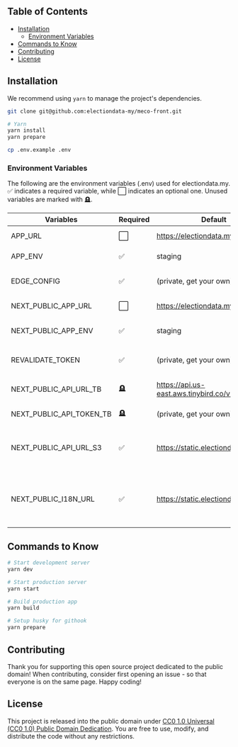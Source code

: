 ## Table of Contents

- [Installation](#installation)
  - [Environment Variables](#environment-variables)
- [Commands to Know](#commands-to-know)
- [Contributing](#contributing)
- [License](#license)

## Installation

We recommend using `yarn` to manage the project's dependencies.

```sh
git clone git@github.com:electiondata-my/meco-front.git

# Yarn
yarn install
yarn prepare

cp .env.example .env
```

### Environment Variables

The following are the environment variables (.env) used for electiondata.my. ✅ indicates a required variable, while ⬜️ indicates an optional one. Unused variables are marked with 🪦.

| Variables                       | Required | Default                             | Description                                     |
| ------------------------------- | -------- | ----------------------------------- | ----------------------------------------------- |
| APP_URL                         | ⬜️       | https://electiondata.my             | Base app domain                                 |
| APP_ENV                         | ✅       | staging                             | Application environment                         |
| EDGE_CONFIG                     | ✅       | (private, get your own)            | Edge configuration settings                     |
| NEXT_PUBLIC_APP_URL            | ⬜️       | https://electiondata.my             | Public app domain                              |
| NEXT_PUBLIC_APP_ENV            | ✅       | staging                             | Public application environment                  |
| REVALIDATE_TOKEN               | ✅       | (private, get your own)            | Token for revalidating cache                    |
| NEXT_PUBLIC_API_URL_TB         | 🪦       | https://api.us-east.aws.tinybird.co/v0/pipes | Tinybird API endpoint; not used for now |
| NEXT_PUBLIC_API_TOKEN_TB       | 🪦       |  (private, get your own)            | Tinybird API access token                       |
| NEXT_PUBLIC_API_URL_S3         | ✅       | https://static.electiondata.my      | Static assets served via Cloudfront; no token needed             |
| NEXT_PUBLIC_I18N_URL           | ✅       | https://static.electiondata.my/i18n | i18n resources served via Cloudfront; no token needed     |

## Commands to Know

```bash
# Start development server
yarn dev

# Start production server
yarn start

# Build production app
yarn build

# Setup husky for githook
yarn prepare
```

## Contributing

Thank you for supporting this open source project dedicated to the public domain! When contributing, consider first opening an issue - so that everyone is on the same page. Happy coding!

## License

This project is released into the public domain under [CC0 1.0 Universal (CC0 1.0) Public Domain Dedication](https://creativecommons.org/publicdomain/zero/1.0/). You are free to use, modify, and distribute the code without any restrictions.
